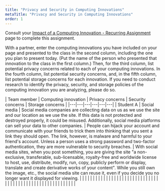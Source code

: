 ```yaml
---
title: "Privacy and Security in Computing Innovations"
metaTitle: "Privacy and Security in Computing Innovations"
order: 1
---
```


Consult your <a href="/unit-1/day-11/impact-computing-innovation">Impact of a Computing Innovation - Recurring Assignment</a> page to complete this assignment.

With a partner, enter the computing innovations you have included on your page and presented to the class in the second column, including the one you plan to present today. (Put the name of the person who presented that innovation to the class in the first column.) Then, for the third column, list potential privacy concerns related to each of your computing innovations. In the fourth column, list potential security concerns, and, in the fifth column, list potential storage concerns for each innovation. If you need to conduct research to identify the privacy, security, and storage policies of the computing innovation you are analyzing, please do so.

| Team member | Computing innovation | Privacy concerns | Security concerns | Storage concerns |
|---|---|---|---|---|---|
| Student A | Social media | Social media companies are collecting data on us as we use the site and our location as we use the site. If this data is not protected and destroyed properly, it could be misused. Additionally, social media platforms can sell your data to other companies. | People can hijack your account and communicate with your friends to trick them into thinking that you sent a link they should open. The link, however, is malware and harmful to your friend's account. Unless a person uses a strong password and two-factor authentication, they are more vulnerable to security breaches. | With social media sites, when you post something, you are giving the site "a non-exclusive, transferable, sub-licensable, royalty-free and worldwide license to host, use, distribute, modify, run, copy, publicly perform or display, translate and create derivative works of your content". While you still own the image, etc., the social media site can reuse it, even if you decide you no longer want it displayed for viewing. |
| | | | | | |
| | | | | | |
| | | | | | |
| | | | | | |
| | | | | | |
| | | | | | |
| | | | | | |
| | | | | | |
